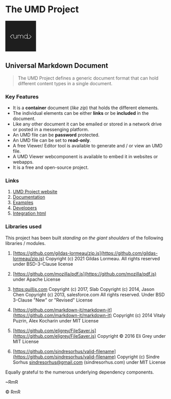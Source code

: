 # The UMD Project

<img src="/docs/assets/images/logo-300x300.png" width="96" height="96">

## Universal Markdown Document

> The UMD Project defines a generic document format that can hold different content types in a single document.

### Key Features
* It is a **container** document (*like zip*) that holds the different elements.
* The individual elements can be either **links** or be **included** in the document.
* Like any other document it can be emailed or stored in a network drive or posted in a messenging platform.
* An UMD file can be **password** protected.
* An UMD file can be set to **read-only**.
* A free Viewer/ Editor tool is available to generate and / or view an UMD file.
* A UMD Viewer webcomponent is available to embed it in websites or webapps.
* It is a free and open-source project.

### Links

1. [UMD Project website](https://umd-project.org)
2. [Documentation](./docs/documentation)
3. [Examples](./docs/examples)
4. [Developers](./docs/developers)
5. [Integration html](./html)

### Libraries used
This project has been built *standing on the giant shoulders* of the following libraries / modules. 

1. [https://github.com/gildas-lormeau/zip.js](https://github.com/gildas-lormeau/zip.js)
Copyright (c) 2021 Gildas Lormeau. All rights reserved under BSD-3-Clause license

2. [https://github.com/mozilla/pdf.js](https://github.com/mozilla/pdf.js) under Apache License

3. [https:quilljs.com](https:quilljs.com)
Copyright (c) 2017, Slab
Copyright (c) 2014, Jason Chen
Copyright (c) 2013, salesforce.com
All rights reserved. Under BSD 3-Clause "New" or "Revised" License

4. [https://github.com/markdown-it/markdown-it](https://github.com/markdown-it/markdown-it)
Copyright (c) 2014 Vitaly Puzrin, Alex Kocharin under MIT License

5. [https://github.com/eligrey/FileSaver.js](https://github.com/eligrey/FileSaver.js)
Copyright © 2016 Eli Grey under MIT License

6. [https://github.com/sindresorhus/valid-filename](https://github.com/sindresorhus/valid-filename)
Copyright (c) Sindre Sorhus <sindresorhus@gmail.com> (sindresorhus.com) under MIT License

Equally grateful to the numerous underlying dependency components.

~RmR

© RmR